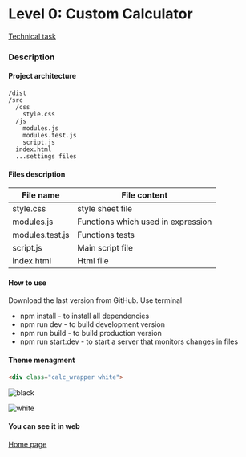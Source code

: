 Level 0: Custom Calculator
==========================

[Technical task](https://docs.google.com/document/d/1j8DnTnRSNoRBdYtKu3Rgk1STLso4X5Rev2-oEyxMsK8/edit#heading=h.5dt3hghpa22f)
### Description
#### Project architecture
    /dist
    /src
      /css
        style.css
      /js
        modules.js
        modules.test.js
        script.js
      index.html
      ...settings files
#### Files description
File name       | File content
----------------|----------------------
style.css       | style sheet file
modules.js      | Functions which used in expression
modules.test.js | Functions tests
script.js       | Main script file
index.html      | Html file
#### How to use
Download the last version from GitHub.
Use terminal
* npm install - to install all dependencies
* npm run dev - to build development version
* npm run build - to build production version
* npm run start:dev - to start a server that monitors changes in files
#### Theme menagment
```html
<div class="calc_wrapper white">
```
![black](https://user-images.githubusercontent.com/88325741/128724791-747b1e0f-0417-4d48-a93a-d2e715cc0184.png)

![white](https://user-images.githubusercontent.com/88325741/128724287-cfea94f3-8138-4dd4-a7cf-89bc01c2fe12.png)

#### You can see it in web
[Home page](https://docs.google.com/document/d/1j8DnTnRSNoRBdYtKu3Rgk1STLso4X5Rev2-oEyxMsK8/edit#heading=h.5dt3hghpa22f)
